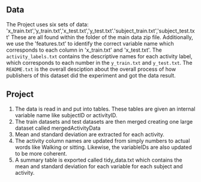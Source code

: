 ## Data
 The Project uses six sets of data: 'x_train.txt','y_train.txt','x_test.txt','y_test.txt'.'subject_train.txt','subject_test.txt'
 These are all found within the folder of the main data zip file.
 Additionally, we use the 'features.txt' to identify the correct variable name which corresponds to each column in 'x_train.txt' and 'x_test.txt'.
 The `activity_labels.txt` contains the descriptive names for each activity label, which corresponds to each number in the `y_train.txt` and `y_test.txt`.
 The `README.txt` is the overall desciption about the overall process of how publishers of this dataset did the experiment and got the data result. 

## Project
 1. The data is read in and put into tables. These tables are given an internal variable name like subjectID or activityID. 
 2. The train datasets and test datasets are then merged creating one large dataset called mergedActivityData
 3. Mean and standard deviation are extracted for each activity. 
 4. The activity column names are updated from simply numbers to actual words like Walking or sitting. Likewise, the variableIDs are also updated to be more coherent. 
 5. A summary table is exported called tidy_data.txt which contains the mean and standard deviation for each variable for each subject and activity. 
